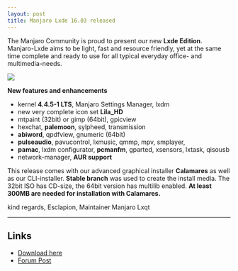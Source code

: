 ```yaml
---
layout: post
title: Manjaro Lxde 16.03 released
---
```


The Manjaro Community is proud to present our new **Lxde Edition**.  
Manjaro-Lxde aims to be light, fast and resource friendly, yet at the same time complete and ready to use for all typical everyday office- and multimedia-needs.

<img src="https://manjaro.github.io/images/manjaro-lxde-16.03.jpg">

**New features and enhancements**

* kernel **4.4.5-1 LTS**, Manjaro Settings Manager, lxdm
* new very complete icon set **Lila_HD**
* mtpaint (32bit) or gimp (64bit), gpicview
* hexchat, **palemoon**, sylpheed, transmission
* **abiword**, qpdfview, gnumeric (64bit)
* **pulseaudio**, pavucontrol, lxmusic, qmmp, mpv, smplayer, 
* **pamac**, lxdm configurator, **pcmanfm**, gparted, xsensors, lxtask, qisousb
* network-manager, **AUR support**

This release comes with our advanced graphical installer **Calamares** as well as our CLI-installer. **Stable branch** was used to create the install media. The 32bit ISO has CD-size, the 64bit version has multilib enabled.
**At least 300MB are needed for installation with Calamares.**

kind regards, Esclapion, Maintainer Manjaro Lxqt

----

## Links

* [Download here](https://sourceforge.net/projects/manjarolinux/files/community/LXDE/2016.03/)
* [Forum Post](https://forum.manjaro.org/index.php?topic=32376.msg264677#msg264677)
